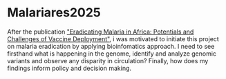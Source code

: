 # Malariares2025
After the publication ["Eradicating Malaria in Africa: Potentials and Challenges of Vaccine Deployment"](https://bjbabs.org/index.php/bjbabs/article/view/318), i was motivated to initiate this project on malaria eradication by applying bioinfomatics approach. I need to see firsthand what is happening in the genome, identify and analyze genomic variants and observe any disparity in circulation? Finally, how does my findings inform policy and decision making.
